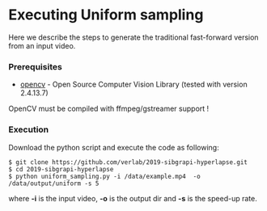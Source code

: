 # Executing Uniform sampling

Here we describe the steps to generate the traditional fast-forward version from an input video.

### Prerequisites ###

* [opencv](https://github.com/opencv/opencv) - Open Source Computer Vision Library (tested with version 2.4.13.7)

OpenCV must be compiled with ffmpeg/gstreamer support !

### Execution ###

Download the python script and execute the code as following:

```
$ git clone https://github.com/verlab/2019-sibgrapi-hyperlapse.git
$ cd 2019-sibgrapi-hyperlapse
$ python uniform_sampling.py -i /data/example.mp4  -o /data/output/uniform -s 5
```
where **-i** is the input video, **-o** is the output dir and **-s** is the speed-up rate.

